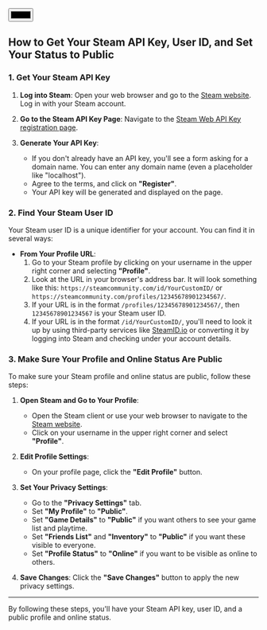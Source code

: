 <input type="color" onchange="document.getElementById('color').innerText = this.value;">
 
<span id="color"></span>
## How to Get Your Steam API Key, User ID, and Set Your Status to Public

### 1. Get Your Steam API Key

1. **Log into Steam**: Open your web browser and go to the [Steam website](https://store.steampowered.com/). Log in with your Steam account.
   
2. **Go to the Steam API Key Page**: Navigate to the [Steam Web API Key registration page](https://steamcommunity.com/dev/apikey).

3. **Generate Your API Key**:
   - If you don't already have an API key, you'll see a form asking for a domain name. You can enter any domain name (even a placeholder like "localhost").
   - Agree to the terms, and click on **"Register"**.
   - Your API key will be generated and displayed on the page.

### 2. Find Your Steam User ID

Your Steam user ID is a unique identifier for your account. You can find it in several ways:

- **From Your Profile URL**:
  1. Go to your Steam profile by clicking on your username in the upper right corner and selecting **"Profile"**.
  2. Look at the URL in your browser's address bar. It will look something like this: `https://steamcommunity.com/id/YourCustomID/` or `https://steamcommunity.com/profiles/12345678901234567/`.
  3. If your URL is in the format `/profiles/12345678901234567/`, then `12345678901234567` is your Steam user ID.
  4. If your URL is in the format `/id/YourCustomID/`, you'll need to look it up by using third-party services like [SteamID.io](https://steamid.io/) or converting it by logging into Steam and checking under your account details.

### 3. Make Sure Your Profile and Online Status Are Public

To make sure your Steam profile and online status are public, follow these steps:

1. **Open Steam and Go to Your Profile**:
   - Open the Steam client or use your web browser to navigate to the [Steam website](https://store.steampowered.com/).
   - Click on your username in the upper right corner and select **"Profile"**.

2. **Edit Profile Settings**:
   - On your profile page, click the **"Edit Profile"** button.

3. **Set Your Privacy Settings**:
   - Go to the **"Privacy Settings"** tab.
   - Set **"My Profile"** to **"Public"**.
   - Set **"Game Details"** to **"Public"** if you want others to see your game list and playtime.
   - Set **"Friends List"** and **"Inventory"** to **"Public"** if you want these visible to everyone.
   - Set **"Profile Status"** to **"Online"** if you want to be visible as online to others.

4. **Save Changes**: Click the **"Save Changes"** button to apply the new privacy settings.

---

By following these steps, you'll have your Steam API key, user ID, and a public profile and online status.
